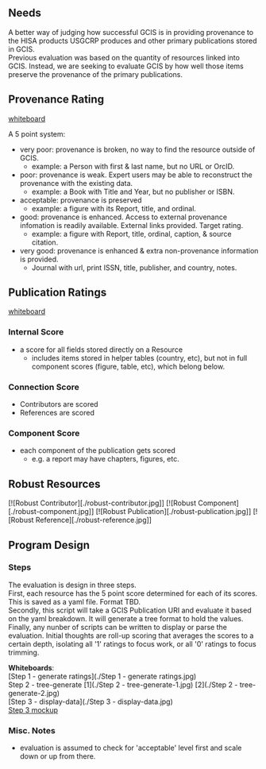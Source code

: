 ## Needs

A better way of judging how successful GCIS is in providing provenance to the HISA products USGCRP produces and other primary publications stored in GCIS.  
Previous evaluation was based on the quantity of resources linked into GCIS. Instead, we are seeking to evaluate GCIS by how well those items preserve the provenance of the primary publications.

## Provenance Rating

[whiteboard](./ratings.jpg)

A 5 point system:

  - very poor:  provenance is broken, no way to find the resource outside of GCIS.
    - example: a Person with first & last name, but no URL or OrcID.
  - poor:       provenance is weak. Expert users may be able to reconstruct the provenance with the existing data.
    - example: a Book with Title and Year, but no publisher or ISBN.
  - acceptable: provenance is preserved
    - example: a figure with its Report, title, and ordinal.
  - good:       provenance is enhanced. Access to external provenance infomation is readily available. External links provided. Target rating.
    - example: a figure with Report, title, ordinal, caption, & source citation.
  - very good:  provenance is enhanced & extra non-provenance information is provided.
    - Journal with url, print ISSN, title, publisher, and country, notes.

## Publication Ratings

[whiteboard](./triple_score_breakdown.jpg)

### Internal Score

  - a score for all fields stored directly on a Resource
    - includes items stored in helper tables (country, etc), but not in full component scores (figure, table, etc), which belong below.

### Connection Score

  - Contributors are scored
  - References are scored

### Component Score

  - each component of the publication gets scored
    - e.g. a report may have chapters, figures, etc.

## Robust Resources

[![Robust Contributor][./robust-contributor.jpg]]
[![Robust Component][./robust-component.jpg]]
[![Robust Publication][./robust-publication.jpg]]
[![Robust Reference][./robust-reference.jpg]]

## Program Design

### Steps

The evaluation is design in three steps.  
First, each resource has the 5 point score determined for each of its scores. This is saved as a yaml file. Format TBD.  
Secondly, this script will take a GCIS Publication URI and evaluate it based on the yaml breakdown. It will generate a tree format to hold the values.  
Finally, any nunber of scripts can be written to display or parse the evaluation. Initial thoughts are roll-up scoring that averages the scores to a certain depth, isolating all '1' ratings to focus work, or all '0' ratings to focus trimming.

**Whiteboards**:  
[Step 1 - generate ratings](./Step 1 - generate ratings.jpg)  
Step 2 - tree-generate [1](./Step 2 - tree-generate-1.jpg) [2](./Step 2 - tree-generate-2.jpg)  
[Step 3 - display-data](./Step 3 - display-data.jpg)  
[Step 3 mockup](display-data-mockup.jpg)  

### Misc. Notes

  - evaluation is assumed to check for 'acceptable' level first and scale down or up from there.

